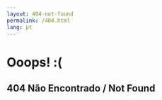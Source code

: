```yaml
---
layout: 404-not-found
permalink: /404.html
lang: pt
---
```


# Ooops! :(

## 404 Não Encontrado / Not Found

